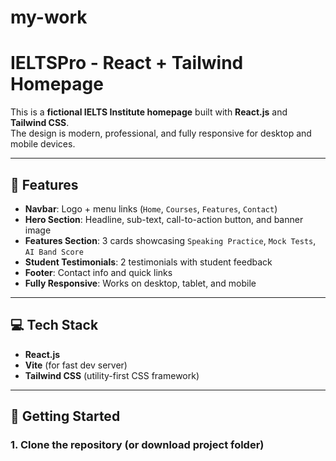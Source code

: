 # my-work
# IELTSPro - React + Tailwind Homepage

This is a **fictional IELTS Institute homepage** built with **React.js** and **Tailwind CSS**.  
The design is modern, professional, and fully responsive for desktop and mobile devices.

---

## 🧾 Features

- **Navbar**: Logo + menu links (`Home`, `Courses`, `Features`, `Contact`)  
- **Hero Section**: Headline, sub-text, call-to-action button, and banner image  
- **Features Section**: 3 cards showcasing `Speaking Practice`, `Mock Tests`, `AI Band Score`  
- **Student Testimonials**: 2 testimonials with student feedback  
- **Footer**: Contact info and quick links  
- **Fully Responsive**: Works on desktop, tablet, and mobile  

---

## 💻 Tech Stack

- **React.js**  
- **Vite** (for fast dev server)  
- **Tailwind CSS** (utility-first CSS framework)  

---

## 🚀 Getting Started

### 1. Clone the repository (or download project folder)
